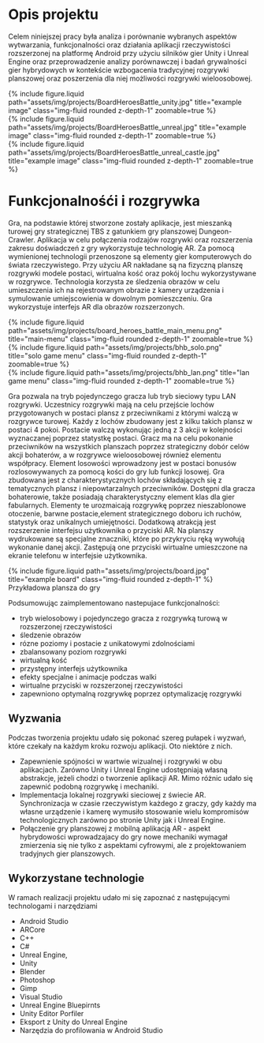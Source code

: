 
# Opis projektu

Celem niniejszej pracy była analiza i porównanie wybranych aspektów wytwarzania, funkcjonalności oraz działania aplikacji rzeczywistości rozszerzonej na platformę Android przy użyciu silników gier Unity i Unreal Engine oraz przeprowadzenie analizy porównawczej i badań grywalności gier hybrydowych w kontekście wzbogacenia tradycyjnej rozgrywki planszowej oraz poszerzenia
dla niej możliwości rozgrywki wieloosobowej.

<div class="row">
    <div class="col-sm mt-3 mt-md-0">
        {% include figure.liquid path="assets/img/projects/BoardHeroesBattle_unity.jpg" title="example image" class="img-fluid rounded z-depth-1" zoomable=true %}
    </div>
    <div class="col-sm mt-3 mt-md-0">
        {% include figure.liquid  path="assets/img/projects/BoardHeroesBattle_unreal.jpg" title="example image" class="img-fluid rounded z-depth-1" zoomable=true %}
    </div>
    <div class="col-sm mt-3 mt-md-0">
        {% include figure.liquid path="assets/img/projects/BoardHeroesBattle_unreal_castle.jpg" title="example image" class="img-fluid rounded z-depth-1" zoomable=true %}
    </div>
</div>

# Funkcjonalnośći i rozgrywka

Gra, na podstawie której stworzone zostały aplikacje, jest mieszanką turowej gry strategicznej
TBS z gatunkiem gry planszowej Dungeon-Crawler. Aplikacja w celu połączenia
rodzajów rozgrywki oraz rozszerzenia zakresu doświadczeń z gry wykorzystuje technologię AR. Za pomocą wymienionej technologii przenoszone są elementy gier komputerowych do świata rzeczywistego. Przy użyciu AR nakładane są na fizyczną planszę rozgrywki
modele postaci, wirtualna kość oraz pokój lochu wykorzystywane w rozgrywce. Technologia korzysta ze śledzenia obrazów w celu umieszczenia ich na rejestrowanym obrazie z kamery urządzenia i symulowanie umiejscowienia w dowolnym pomieszczeniu. Gra wykorzystuje interfejs AR dla obrazów rozszerzonych.

<div class="row">
    <div class="col-sm mt-3 mt-md-0">
        {% include figure.liquid path="assets/img/projects/board_heroes_battle_main_menu.png" title="main-menu" class="img-fluid rounded z-depth-1" zoomable=true %}
    </div>
     <div class="col-sm mt-3 mt-md-0">
        {% include figure.liquid  path="assets/img/projects/bhb_solo.png" title="solo game menu" class="img-fluid rounded z-depth-1" zoomable=true %}
    </div>
    <div class="col-sm mt-3 mt-md-0">
        {% include figure.liquid path="assets/img/projects/bhb_lan.png" title="lan game menu" class="img-fluid rounded z-depth-1" zoomable=true %}
    </div>
</div>

Gra pozwala na tryb pojedynczego gracza lub tryb sieciowy typu LAN rozgrywki. Uczestnicy rozgrywki mają na celu przejście lochów przygotowanych w postaci plansz z
przeciwnikami z którymi walczą w rozgrywce turowej. Każdy z lochów zbudowany jest z kilku takich
plansz w postaci 4 pokoi. Postacie walczą wykonując jedną z 3 akcji w kolejności wyznaczanej
poprzez statystkę postaci. Gracz ma na celu pokonanie przeciwników na wszystkich planszach poprzez strategiczny dobór celów akcji bohaterów, a w rozgrywce wieloosobowej
również elementu współpracy. Element losowości wprowadzony jest w postaci bonusów rozlosowywanych za pomocą kości do gry lub funkcji losowej.
Gra zbudowana jest z charakterystycznych lochów składających się z tematycznych plansz
i niepowtarzalnych przeciwników. Dostępni dla gracza bohaterowie, także posiadają charakterystyczny element klas dla gier fabularnych. Elementy te urozmaicają rozgrywkę poprzez nieszablonowe otoczenie, barwne postacie,element strategicznego doboru ich ruchów, statystyk oraz
unikalnych umiejętności.
Dodatkową atrakcją jest rozszerzenie interfejsu użytkownika o przyciski AR. Na planszy wydrukowane są specjalne znaczniki, które po przykryciu ręką wywołują wykonanie danej akcji. Zastępują one przyciski wirtualne umieszczone na ekranie telefonu w interfejsie użytkownika. 



<div class="row justify-content-sm-center">
    <div class="col-sm-8 mt-3 mt-md-0">
        {% include figure.liquid path="assets/img/projects/board.jpg" title="example board" class="img-fluid rounded z-depth-1" %}
    </div>
</div>
<div class="caption">
    Przykładowa plansza do gry
</div>

Podsumowując zaimplementowano nastepujace funkcjonalności:

- tryb wielosobowy i pojedynczego gracza z rozgrywką turową w rozszerzonej rzeczywistości
- śledzenie obrazów
- rózne poziomy i postacie z unikatowymi zdolnościami
- zbalansowany poziom rozgrywki 
- wirtualną kość
- przystępny interfejs użytkownika
- efekty specjalne i animacje podczas walki
- wirtualne przyciski w rozszerzonej rzeczywistości 
- zapewniono optymalną rozgrywkę poprzez optymalizację rozgrywki

## Wyzwania

Podczas tworzenia projektu udało się pokonać szereg pułapek i wyzwań, które czekały na każdym kroku rozwoju aplikacji. Oto niektóre z nich.

- Zapewnienie spójności w wartwie wizualnej i rozgrywki w obu aplikacjach. Zarówno Unity i Unreal Engine udostępniają własną abstrakcje, jeżeli chodzi o tworzenie aplikacji AR. Mimo różnic udało się zapewnić podobną rozgrywkę i mechaniki. 
- Implementacja lokalnej rozgrywki sieciowej z świecie AR. Synchronizacja w czasie rzeczywistym każdego z graczy, gdy każdy ma własne urządzenie i kamerę wymusiło stosowanie wielu kompromisów technologicznych zarówno po stronie Unity jak i Unreal Engine.
- Połączenie gry planszowej z mobilną aplikacją AR - aspekt hybrydowości wprowadzajacy do gry nowe mechaniki wymagał zmierzenia się nie tylko z aspektami cyfrowymi, ale z projektowaniem tradyjnych gier planszowych.

## Wykorzystane technologie

W ramach realizacji projektu udało mi się zapoznać z następującymi technologami i narzędziami
- Android Studio 
- ARCore
- C++ 
- C#
- Unreal Engine,
- Unity
- Blender
- Photoshop
- Gimp
- Visual Studio
- Unreal Engine Bluepirnts 
- Unity Editor Porfiler 
- Eksport z Unity do Unreal Engine
- Narzędzia do profilowania w Android Studio






